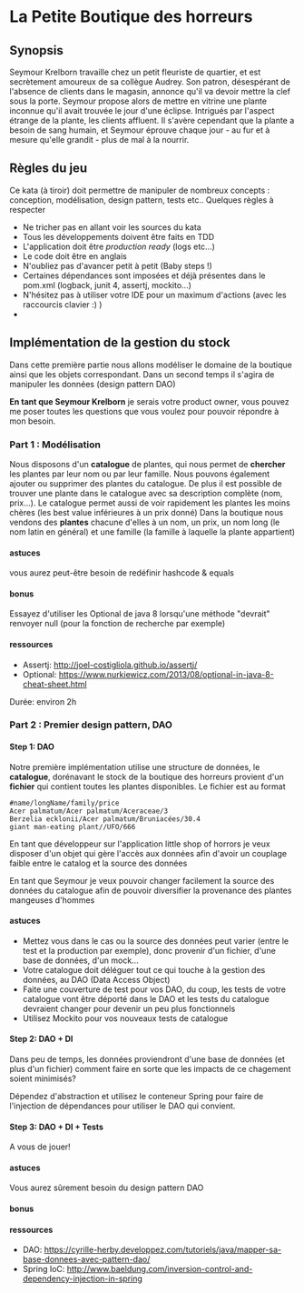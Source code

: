
# La Petite Boutique des horreurs

## Synopsis

Seymour Krelborn travaille chez un petit fleuriste de quartier, et est secrètement amoureux de sa collègue Audrey. Son patron, désespérant de l'absence de clients dans le magasin, annonce qu'il va devoir mettre la clef sous la porte. Seymour propose alors de mettre en vitrine une plante inconnue qu'il avait trouvée le jour d'une éclipse. Intrigués par l'aspect étrange de la plante, les clients affluent. Il s'avère cependant que la plante a besoin de sang humain, et Seymour éprouve chaque jour - au fur et à mesure qu'elle grandit - plus de mal à la nourrir.

## Règles du jeu
Ce kata (à tiroir) doit permettre de manipuler de nombreux concepts : conception, modélisation, design pattern, tests etc..
Quelques règles à respecter

 - Ne tricher pas en allant voir les sources du kata
 - Tous les développements doivent être faits en TDD
 - L'application doit être *production ready* (logs etc...)
 - Le code doit être en anglais
 - N'oubliez pas d'avancer petit à petit (Baby steps !)
 - Certaines dépendances sont imposées et déjà présentes dans le pom.xml (logback, junit 4, assertj, mockito...)
 - N'hésitez pas à utiliser votre IDE pour un maximum d'actions (avec les raccourcis clavier :) )
 - 

## Implémentation de la gestion du stock

Dans cette première partie nous allons modéliser le domaine de la boutique ainsi que les objets correspondant.
Dans un second temps il s'agira de manipuler les données (design pattern DAO)

**En tant que Seymour Krelborn** je serais votre product owner, vous pouvez me poser toutes les questions que vous voulez pour pouvoir répondre à mon besoin.

### Part 1 : Modélisation
Nous disposons d'un **catalogue** de plantes, qui nous permet de **chercher** les plantes par leur nom ou par leur famille. Nous pouvons également ajouter ou supprimer des plantes du catalogue. De plus il est possible de trouver une plante dans le catalogue avec sa description complète (nom, prix...).
Le catalogue permet aussi de voir rapidement les plantes les moins chères (les best value inférieures à un prix donné)
Dans la boutique nous vendons des **plantes** chacune d'elles à un nom, un prix, un nom long (le nom latin en général) et une famille (la famille à laquelle la plante appartient)

#### astuces
vous aurez peut-être besoin de redéfinir hashcode & equals

#### bonus
Essayez d'utiliser les Optional de java 8 lorsqu'une méthode "devrait" renvoyer null (pour la fonction de recherche par exemple)

#### ressources
- Assertj: http://joel-costigliola.github.io/assertj/
- Optional: https://www.nurkiewicz.com/2013/08/optional-in-java-8-cheat-sheet.html


Durée: environ 2h


### Part 2 : Premier design pattern, DAO

#### Step 1: DAO
Notre première implémentation utilise une structure de données, le **catalogue**, dorénavant le stock de la boutique des horreurs provient d'un **fichier** qui contient toutes les plantes disponibles.
Le fichier est au format

	#name/longName/family/price
	Acer palmatum/Acer palmatum/Aceraceae/3
	Berzelia ecklonii/Acer palmatum/Bruniacées/30.4
	giant man-eating plant//UFO/666

En tant que développeur sur l'application little shop of horrors
je veux disposer d'un objet qui gère l'accès aux données
afin d'avoir un couplage faible entre le catalog et la source des données

En tant que Seymour
je veux pouvoir changer facilement la source des données du catalogue
afin de pouvoir diversifier la provenance des plantes mangeuses d'hommes

#### astuces
- Mettez vous dans le cas ou la source des données peut varier (entre le test et la production par exemple), donc provenir d'un fichier, d'une base de données, d'un mock...
- Votre catalogue doit déléguer tout ce qui touche à la gestion des données, au DAO (Data Access Object)
- Faite une couverture de test pour vos DAO, du coup, les tests de votre catalogue vont être déporté dans le DAO et les tests du catalogue devraient changer pour devenir un peu plus fonctionnels
- Utilisez Mockito pour vos nouveaux tests de catalogue

#### Step 2: DAO + DI
Dans peu de temps, les données proviendront d'une base de données (et plus d'un fichier)
comment faire en sorte que les impacts de ce chagement soient minimisés?

Dépendez d'abstraction et utilisez le conteneur Spring pour faire de l'injection de dépendances pour utiliser le DAO qui convient.

#### Step 3: DAO + DI + Tests

A vous de jouer!


#### astuces
Vous aurez sûrement besoin du design pattern DAO

#### bonus


#### ressources
- DAO: https://cyrille-herby.developpez.com/tutoriels/java/mapper-sa-base-donnees-avec-pattern-dao/
- Spring IoC: http://www.baeldung.com/inversion-control-and-dependency-injection-in-spring


